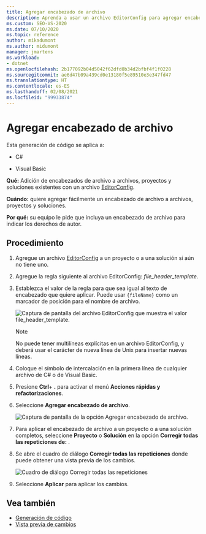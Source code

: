 ```yaml
---
title: Agregar encabezado de archivo
description: Aprenda a usar un archivo EditorConfig para agregar encabezados de archivo a archivos, proyectos y soluciones existentes.
ms.custom: SEO-VS-2020
ms.date: 07/10/2020
ms.topic: reference
author: mikadumont
ms.author: midumont
manager: jmartens
ms.workload:
- dotnet
ms.openlocfilehash: 2b177092b04d5042f62dfd0b34d2bfbf4f1f0228
ms.sourcegitcommit: ae6d47b09a439cd0e13180f5e89510e3e347fd47
ms.translationtype: HT
ms.contentlocale: es-ES
ms.lasthandoff: 02/08/2021
ms.locfileid: "99933874"
---
```

# <a name="add-file-header"></a>Agregar encabezado de archivo

Esta generación de código se aplica a:

- C#

- Visual Basic

**Qué:** Adición de encabezados de archivo a archivos, proyectos y soluciones existentes con un archivo [EditorConfig](../create-portable-custom-editor-options.md#add-an-editorconfig-file-to-a-project).

**Cuándo:** quiere agregar fácilmente un encabezado de archivo a archivos, proyectos y soluciones.

**Por qué:** su equipo le pide que incluya un encabezado de archivo para indicar los derechos de autor. 

## <a name="how-to"></a>Procedimiento

1. Agregue un archivo [EditorConfig](../create-portable-custom-editor-options.md#add-an-editorconfig-file-to-a-project) a un proyecto o a una solución si aún no tiene uno.

2. Agregue la regla siguiente al archivo EditorConfig: *file_header_template*.

3. Establezca el valor de la regla para que sea igual al texto de encabezado que quiere aplicar. Puede usar `{fileName}` como un marcador de posición para el nombre de archivo.

    ![Captura de pantalla del archivo EditorConfig que muestra el valor file_header_template.](media/add-file-header-rule.png)

    > [!NOTE]
    > No puede tener multilíneas explícitas en un archivo EditorConfig, y deberá usar el carácter de nueva línea de Unix para insertar nuevas líneas.

4. Coloque el símbolo de intercalación en la primera línea de cualquier archivo de C# o de Visual Basic.

5. Presione **Ctrl**+ **.** para activar el menú **Acciones rápidas y refactorizaciones**.

6. Seleccione **Agregar encabezado de archivo**. 

    ![Captura de pantalla de la opción Agregar encabezado de archivo.](media/add-file-header.png)

7. Para aplicar el encabezado de archivo a un proyecto o a una solución completos, seleccione **Proyecto** o **Solución** en la opción **Corregir todas las repeticiones de:** .

8. Se abre el cuadro de diálogo **Corregir todas las repeticiones** donde puede obtener una vista previa de los cambios.

    ![Cuadro de diálogo Corregir todas las repeticiones](media/file-header-preview-changes.png)

8. Seleccione **Aplicar** para aplicar los cambios.

## <a name="see-also"></a>Vea también

- [Generación de código](../code-generation-in-visual-studio.md)
- [Vista previa de cambios](../../ide/preview-changes.md)